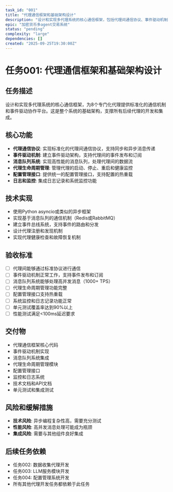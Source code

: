 ```yaml
---
task_id: "001"
title: "代理通信框架和基础架构设计"
description: "设计和实现多代理系统的核心通信框架，包括代理间通信协议、事件驱动机制和基础架构组件"
epic: "加密货币多agent交易系统"
status: "pending"
complexity: "large"
dependencies: []
created: "2025-09-25T19:30:00Z"
---
```


# 任务001: 代理通信框架和基础架构设计

## 任务描述
设计和实现多代理系统的核心通信框架，为8个专门化代理提供标准化的通信机制和事件驱动协作平台。这是整个系统的基础架构，支撑所有后续代理的开发和集成。

## 核心功能
- **代理通信协议**: 实现标准化的代理间通信协议，支持同步和异步消息传递
- **事件驱动机制**: 建立事件驱动架构，支持代理间的事件发布和订阅
- **消息队列系统**: 实现高性能的消息队列，处理代理间的数据流
- **代理生命周期管理**: 管理代理的启动、停止、重启和健康监控
- **配置管理接口**: 提供统一的配置管理接口，支持配置的热重载
- **日志和监控**: 集成日志记录和系统监控功能

## 技术实现
- 使用Python asyncio或类似的异步框架
- 实现基于消息队列的通信机制（Redis或RabbitMQ）
- 建立事件总线系统，支持事件的路由和分发
- 设计代理注册和发现机制
- 实现代理健康检查和故障恢复机制

## 验收标准
- [ ] 代理间能够通过标准协议进行通信
- [ ] 事件驱动机制正常工作，支持事件发布和订阅
- [ ] 消息队列系统能够处理高并发消息（1000+ TPS）
- [ ] 代理生命周期管理功能完整
- [ ] 配置管理接口支持热重载
- [ ] 系统监控和日志记录功能正常
- [ ] 单元测试覆盖率达到90%以上
- [ ] 性能测试满足<100ms延迟要求

## 交付物
- 代理通信框架核心代码
- 事件驱动机制实现
- 消息队列系统集成
- 代理生命周期管理模块
- 配置管理接口
- 监控和日志系统
- 技术文档和API文档
- 单元测试和集成测试

## 风险和缓解措施
- **技术风险**: 异步编程复杂性高，需要充分测试
- **性能风险**: 高并发消息处理可能成为瓶颈
- **集成风险**: 需要与其他组件良好集成

## 后续任务依赖
- 任务002: 数据收集代理开发
- 任务003: LLM服务模块开发
- 任务004: 配置管理系统开发
- 所有其他代理开发任务都依赖于此任务